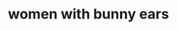---
layout: people&body
title: women with bunny ears
emoji: women_with_bunny_ears
permalink: 👯‍♀️.html
---